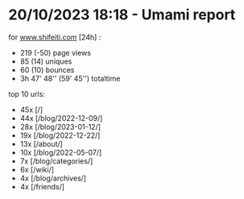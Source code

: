 # 20/10/2023 18:18 - Umami report
for www.shifeiti.com [24h] :

 - 219 (-50) page views
 - 85 (14) uniques
 - 60 (10) bounces
 - 3h 47' 48'' (59' 45'') totaltime


top 10 urls:
 - 45x [/]
 - 44x [/blog/2022-12-09/]
 - 28x [/blog/2023-01-12/]
 - 19x [/blog/2022-12-22/]
 - 13x [/about/]
 - 10x [/blog/2022-05-07/]
 - 7x [/blog/categories/]
 - 6x [/wiki/]
 - 4x [/blog/archives/]
 - 4x [/friends/]


